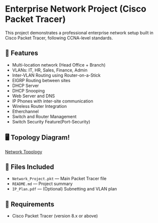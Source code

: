 # Enterprise Network Project (Cisco Packet Tracer)

This project demonstrates a professional enterprise network setup built in Cisco Packet Tracer, following CCNA-level standards.

## 📌 Features
- Multi-location network (Head Office + Branch)
- VLANs: IT, HR, Sales, Finance, Admin
- Inter-VLAN Routing using Router-on-a-Stick
- EIGRP Routing between sites
- DHCP Server
- DHCP Snooping
- Web Server and DNS
- IP Phones with inter-site communication
- Wireless Router Integration
- Etherchannel
- Switch and Router Management
- Switch Security Feature(Port-Security)

## 🖥️ Topology Diagram!

[ Network Topology ](https://github.com/user-attachments/assets/7e9ffd51-55fb-4c57-b9c6-080de3a4593c)


## 📁 Files Included
- `Network_Project.pkt` — Main Packet Tracer file
- `README.md` — Project summary
- `IP_Plan.pdf` — (Optional) Subnetting and VLAN plan


## 🔧 Requirements
- Cisco Packet Tracer (version 8.x or above)

